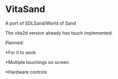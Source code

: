 # VitaSand
A port of SDLSand/World of Sand

The vita2d version already has touch implemented.

Planned:

*For it to work

*Multiple touchings on screen

*Hardware controls
